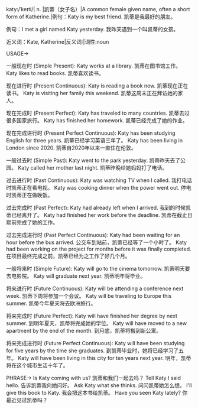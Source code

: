 katy:/ˈkeɪti/| n. |凯蒂（女子名）|A common female given name, often a short form of Katherine.|例句：Katy is my best friend. 凯蒂是我最好的朋友。

例句：I met a girl named Katy yesterday. 我昨天遇到一个叫凯蒂的女孩。


近义词：Kate, Katherine|反义词:|词性:noun


USAGE->

一般现在时 (Simple Present):
Katy works at a library. 凯蒂在图书馆工作。
Katy likes to read books. 凯蒂喜欢读书。

现在进行时 (Present Continuous):
Katy is reading a book now. 凯蒂现在正在读书。
Katy is visiting her family this weekend.  凯蒂这周末正在拜访她的家人。

现在完成时 (Present Perfect):
Katy has traveled to many countries. 凯蒂去过很多国家旅行。
Katy has finished her homework. 凯蒂已经完成了她的作业。

现在完成进行时 (Present Perfect Continuous):
Katy has been studying English for three years. 凯蒂已经学习英语三年了。
Katy has been living in London since 2020. 凯蒂自2020年以来一直住在伦敦。

一般过去时 (Simple Past):
Katy went to the park yesterday. 凯蒂昨天去了公园。
Katy called her mother last night. 凯蒂昨晚给她妈妈打了电话。


过去进行时 (Past Continuous):
Katy was watching TV when I called. 我打电话时凯蒂正在看电视。
Katy was cooking dinner when the power went out.  停电时凯蒂正在做晚饭。

过去完成时 (Past Perfect):
Katy had already left when I arrived. 我到的时候凯蒂已经离开了。
Katy had finished her work before the deadline.  凯蒂在截止日期前完成了她的工作。

过去完成进行时 (Past Perfect Continuous):
Katy had been waiting for an hour before the bus arrived. 公交车到站前，凯蒂已经等了一个小时了。
Katy had been working on the project for months before it was finally completed.  在项目最终完成之前，凯蒂已经为之工作了好几个月。

一般将来时 (Simple Future):
Katy will go to the cinema tomorrow. 凯蒂明天要去电影院。
Katy will graduate next year. 凯蒂明年将毕业。

将来进行时 (Future Continuous):
Katy will be attending a conference next week. 凯蒂下周将参加一个会议。
Katy will be traveling to Europe this summer. 凯蒂今年夏天将去欧洲旅行。


将来完成时 (Future Perfect):
Katy will have finished her degree by next summer. 到明年夏天，凯蒂将完成她的学位。
Katy will have moved to a new apartment by the end of the month.  到月底，凯蒂将搬到新公寓。

将来完成进行时 (Future Perfect Continuous):
Katy will have been studying for five years by the time she graduates. 到凯蒂毕业时，她将已经学习了五年。
Katy will have been living in this city for ten years next year. 明年，凯蒂将在这个城市生活十年了。


PHRASE->
Is Katy coming with us?  凯蒂和我们一起去吗？
Tell Katy I said hello.  告诉凯蒂我向她问好。
Ask Katy what she thinks.  问问凯蒂她怎么想。
I'll give this book to Katy.  我会把这本书给凯蒂。
Have you seen Katy lately?  你最近见过凯蒂吗？
